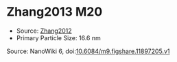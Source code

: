 <a name="material" />

# Zhang2013 M20
<script type="application/ld+json">
  {
    "@context": "https://schema.org/",
    "@type": "ChemicalSubstance",
    "@id": "https://egonw.github.io/nanowiki/nanowiki325.html#material",
    "http://purl.org/dc/terms/conformsTo":
      {
        "@type": "CreativeWork",
        "@id": "https://bioschemas.org/profiles/ChemicalSubstance/0.4-RELEASE/"
      },
    "identfier": "325",
    "name": "Zhang2013 M20",
    "url": "https://egonw.github.io/nanowiki/nanowiki325.html#material",
    "sameAs": "http://127.0.0.1/mediawiki/index.php/Special:URIResolver/Zhang2013_M20"
  }
</script>


* Source: [Zhang2012](articleZhang2012.md)
* Primary Particle Size: 16.6 nm


Source: NanoWiki 6, doi:[10.6084/m9.figshare.11897205.v1](https://doi.org/10.6084/m9.figshare.11897205.v1)
